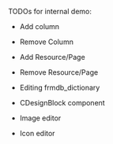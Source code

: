 TODOs for internal demo:

* Add column
* Remove Column
* Add Resource/Page
* Remove Resource/Page
* Editing frmdb_dictionary

* CDesignBlock component
* Image editor
* Icon editor
